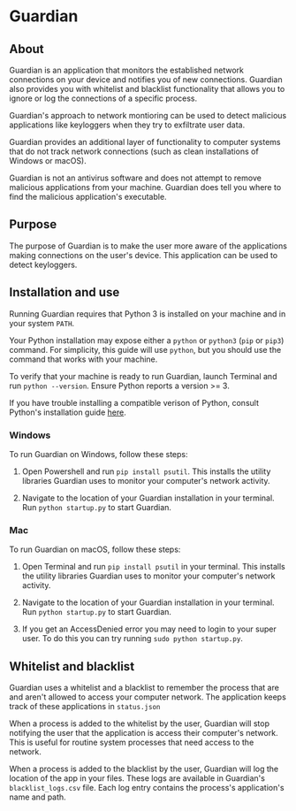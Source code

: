 # Guardian

## About

Guardian is an application that monitors the established network connections on your device and notifies you of new connections. Guardian also provides you with whitelist and blacklist functionality that allows you to ignore or log the connections of a specific process.

Guardian's approach to network montioring can be used to detect malicious applications like keyloggers when they try to exfiltrate user data.

Guardian provides an additional layer of functionality to computer systems that do not track network connections (such as clean installations of Windows or macOS).

Guardian is not an antivirus software and does not attempt to remove malicious applications from your machine. Guardian does tell you where to find the malicious application's executable.

## Purpose

The purpose of Guardian is to make the user more aware of the applications making connections on the user's device. This application can be used to detect keyloggers.

## Installation and use

Running Guardian requires that Python 3 is installed on your machine and in your system `PATH`.

Your Python installation may expose either a `python` or `python3` (`pip` or `pip3`) command. For simplicity, this guide will use `python`, but you should use the command that works with your machine.

To verify that your machine is ready to run Guardian, launch Terminal and run `python --version`. Ensure Python reports a version >= 3.

If you have trouble installing a compatible verison of Python, consult Python's installation guide [here](https://www.python.org/downloads/).

### Windows

To run Guardian on Windows, follow these steps:

1. Open Powershell and run `pip install psutil`. This installs the utility libraries Guardian uses to monitor your computer's network activity.

2. Navigate to the location of your Guardian installation in your terminal. Run `python startup.py` to start Guardian. 

### Mac

To run Guardian on macOS, follow these steps:

1. Open Terminal and run `pip install psutil` in your terminal. This installs the utility libraries Guardian uses to monitor your computer's network activity.

2. Navigate to the location of your Guardian installation in your terminal. Run `python startup.py` to start Guardian.

3. If you get an AccessDenied error you may need to login to your super user. To do this you can try running `sudo python startup.py`.

## Whitelist and blacklist

Guardian uses a whitelist and a blacklist to remember the process that are and aren't allowed to access your computer network. The application keeps track of these applications in `status.json`

When a process is added to the whitelist by the user, Guardian will stop notifying the user that the application is access their computer's network. This is useful for routine system processes that need access to the network.

When a process is added to the blacklist by the user, Guardian will log the location of the app in your files. These logs are available in Guardian's `blacklist_logs.csv` file. Each log entry contains the process's application's name and path.
